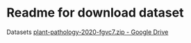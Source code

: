 # Readme for download dataset

Datasets [plant-pathology-2020-fgvc7.zip - Google Drive](https://drive.google.com/file/d/1nAbMep2tCZcgH0RlcUyu0Bc1YD2VNQO1/view?usp=sharing)